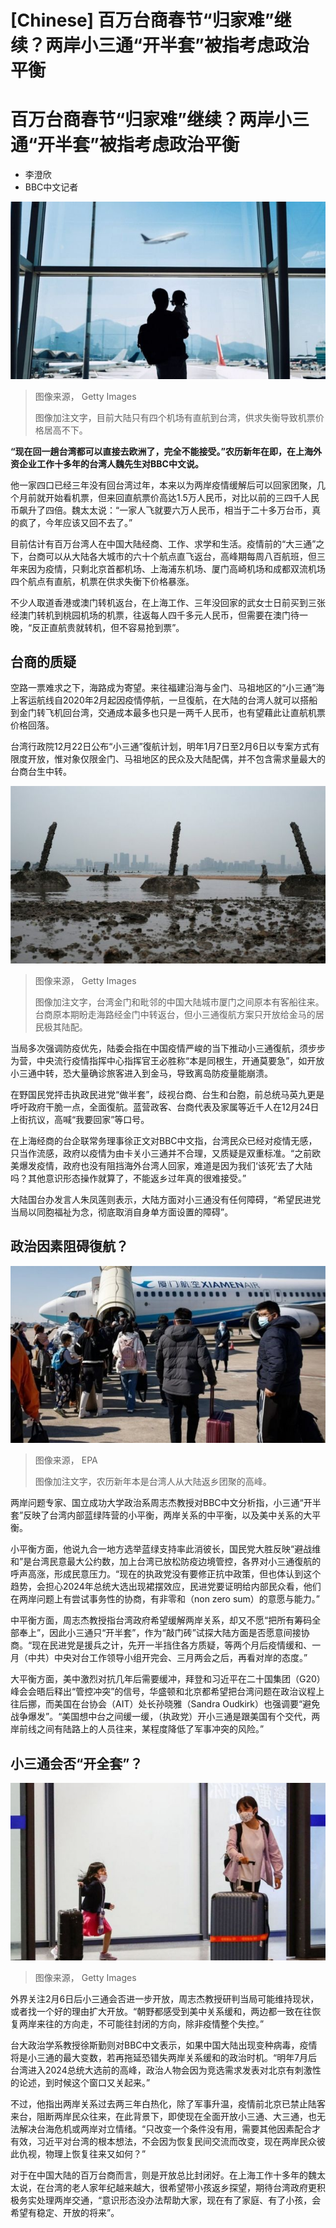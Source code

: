# [Chinese] 百万台商春节“归家难”继续？两岸小三通“开半套”被指考虑政治平衡

#  百万台商春节“归家难”继续？两岸小三通“开半套”被指考虑政治平衡

  * 李澄欣 
  * BBC中文记者 


![目前大陆只有四个机场有直航到台湾，供求失衡导致机票价格居高不下。](_128132557_a3ed5481-ffed-4479-8dd3-fc86196fb590.jpg)

> 图像来源，  Getty Images
>
> 图像加注文字，目前大陆只有四个机场有直航到台湾，供求失衡导致机票价格居高不下。

**“现在回一趟台湾都可以直接去欧洲了，完全不能接受。”农历新年在即，在上海外资企业工作十多年的台湾人魏先生对BBC中文说。**

他一家四口已经三年没有回台湾过年，本来以为两岸疫情缓解后可以回家团聚，几个月前就开始看机票，但来回直航票价高达1.5万人民币，对比以前的三四千人民币飙升了四倍。魏太太说：“一家人飞就要六万人民币，相当于二十多万台币，真的疯了，今年应该又回不去了。”

目前估计有百万台湾人在中国大陆经商、工作、求学和生活。疫情前的“大三通”之下，台商可以从大陆各大城市的六十个航点直飞返台，高峰期每周八百航班，但三年来因为疫情，只剩北京首都机场、上海浦东机场、厦门高崎机场和成都双流机场四个航点有直航，机票在供求失衡下价格暴涨。

不少人取道香港或澳门转机返台，在上海工作、三年没回家的武女士日前买到三张经澳门转机到桃园机场的机票，往返每人四千多元人民币，但需要在澳门待一晚，“反正直航贵就转机，但不容易抢到票”。

##  台商的质疑

空路一票难求之下，海路成为寄望。来往福建沿海与金门、马祖地区的“小三通”海上客运航线自2020年2月起因疫情停航，一旦復航，在大陆的台湾人就可以搭船到金门转飞机回台湾，交通成本最多也只是一两千人民币，也有望藉此让直航机票价格回落。

台湾行政院12月22日公布“小三通”復航计划，明年1月7日至2月6日以专案方式有限度开放，惟对象仅限金门、马祖地区的民众及大陆配偶，并不包含需求量最大的台商台生中转。

![台湾金门和中国大陆的厦门距离很近。](_128132559_20186dd7-de05-491b-a4a4-9d3888f76809.jpg)

> 图像来源，  Getty Images
>
> 图像加注文字，台湾金门和毗邻的中国大陆城市厦门之间原本有客船往来。台商原本期盼走海路经金门中转返台，但小三通復航方案只开放给金马的居民极其陆配。

当局多次强调防疫优先，陆委会指在中国疫情严峻的当下推动小三通復航，须步步为营，中央流行疫情指挥中心指挥官王必胜称“本是同根生，开通莫要急”，如开放小三通中转，恐大量确诊旅客进入到金马，导致离岛防疫量能崩溃。

在野国民党抨击执政民进党“做半套”，歧视台商、台生和台胞，前总统马英九更是呼吁政府干脆一点，全面復航。蓝营政客、台商代表及家属等近千人在12月24日上街抗议，高喊“我要回家”等口号。

在上海经商的台企联常务理事徐正文对BBC中文指，台湾民众已经对疫情无感，只当作流感，政府以疫情为由卡关小三通并不合理，又质疑是双重标准。“之前欧美爆发疫情，政府也没有阻挡海外台湾人回家，难道是因为我们‘该死’去了大陆吗？其他意识形态操作就算了，不能返乡过年真的很难接受。”

大陆国台办发言人朱凤莲则表示，大陆方面对小三通没有任何障碍，“希望民进党当局以同胞福祉为念，彻底取消自身单方面设置的障碍”。

##  政治因素阻碍復航？

![Passengers bound for Beijing board an airplane at the Xiamen Gaoqi International Airport in Xiamen, Fujian province, China, 26 December 2022.](_128132561_e72388e2-dc0e-4fdd-a7b3-4d83a8f87aea.jpg)

> 图像来源，  EPA
>
> 图像加注文字，农历新年本是台湾人从大陆返乡团聚的高峰。

两岸问题专家、国立成功大学政治系周志杰教授对BBC中文分析指，小三通“开半套”反映了台湾内部蓝绿阵营的小平衡，两岸关系的中平衡，以及美中关系的大平衡。

小平衡方面，他说九合一地方选举蓝绿支持率此消彼长，国民党大胜反映“避战维和”是台湾民意最大公约数，加上台湾已放松防疫边境管控，各界对小三通復航的呼声高涨，形成民意压力。“现在的执政党没有要修正抗中政策，但也体认到这个趋势，会担心2024年总统大选出现裙摆效应，民进党要证明给内部民众看，他们在两岸问题上有尝试事务性的协商，有非零和（non zero sum）的意愿与能力。”

中平衡方面，周志杰教授指台湾政府希望缓解两岸关系，却又不愿“把所有筹码全部奉上”，因此小三通只“开半套”，作为“敲门砖”试探大陆方面是否愿意间接协商。“现在民进党是援兵之计，先开一半挡住各方质疑，等两个月后疫情缓和、一月（中共）中央对台工作领导小组开完会、三月两会之后，再看对岸的态度。”

大平衡方面，美中激烈对抗几年后需要缓冲，拜登和习近平在二十国集团（G20）峰会会晤后释出“管控冲突”的信号，华盛顿和北京都希望把台湾问题在政治议程上往后挪，而美国在台协会（AIT）处长孙晓雅（Sandra Oudkirk）也强调要“避免战争爆发”。“美国想中台之间缓一缓，（执政党）开小三通是跟美国有个交代，两岸前线之间有陆路上的人员往来，某程度降低了军事冲突的风险。”

##  小三通会否“开全套”？

![Passengers, part of the first tourist group from Thailand, arrive at Taoyuan International Airport in Taoyuan on October 13, 2022, after Taiwan reopened its borders by ending mandatory Covid quarantine for arrivals.](_128132563_e42a024f-b145-4218-a846-8dc839868c48.jpg)

> 图像来源，  Getty Images

外界关注2月6日后小三通会否进一步开放，周志杰教授研判当局可能维持现状，或者找一个好的理由扩大开放。“朝野都感受到美中关系缓和，两边都一致在往恢复两岸来往的方向走，不可能往封闭的方向，除非疫情整个失控。”

台大政治学系教授徐斯勤则对BBC中文表示，如果中国大陆出现变种病毒，疫情将是小三通的最大变数，若再拖延恐错失两岸关系缓和的政治时机。“明年7月后台湾进入2024总统大选前的高峰，政治人物会因为竞选需求发表对北京有刺激性的论述，到时候这个窗口又关起来。”

不过，他指出两岸关系过去两三年白热化，除了军事升温，疫情前北京已禁止陆客来台，阻断两岸民众往来，在此背景下，即使现在全面开放小三通、大三通，也无法解决台海危机或两岸对立情绪。“只改变一个条件没有用，需要其他因素配合才有效，习近平对台湾的根本想法，不会因为恢复民间交流而改变，现在两岸民众彼此仇视，物理上恢复往来又如何？”

对于在中国大陆的百万台商而言，则是开放总比封闭好。在上海工作十多年的魏太太说，在台湾的老人家年纪越来越大，很希望带小孩返乡探望，期待台湾政府更积极务实处理两岸交通，“意识形态没办法帮助大家，现在有了家庭、有了小孩，会希望有稳定、开放的将来”。


